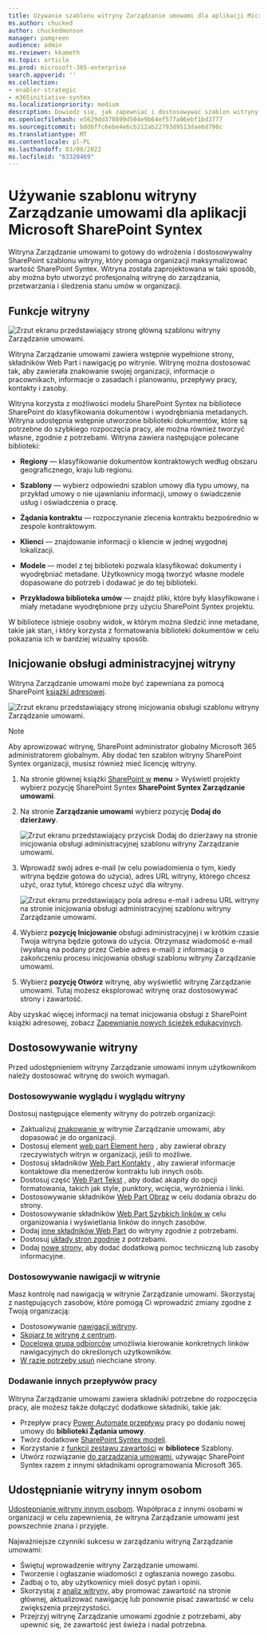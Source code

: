 ```yaml
---
title: Używanie szablonu witryny Zarządzanie umowami dla aplikacji Microsoft SharePoint Syntex
ms.author: chucked
author: chuckedmonson
manager: pamgreen
audience: admin
ms.reviewer: kkameth
ms.topic: article
ms.prod: microsoft-365-enterprise
search.appverid: ''
ms.collection:
- enabler-strategic
- m365initiative-syntex
ms.localizationpriority: medium
description: Dowiedz się, jak zapewniać i dostosowywać szablon witryny Zarządzanie umowami oraz jak go używać w aplikacji Microsoft SharePoint Syntex.
ms.openlocfilehash: e5629dd370899d504e9b64ef577a06ebf1bd3777
ms.sourcegitcommit: bdd6ffc6ebe4e6cb212ab22793d9513dae6d798c
ms.translationtype: MT
ms.contentlocale: pl-PL
ms.lasthandoff: 03/08/2022
ms.locfileid: "63320469"
---
```

# <a name="use-the-contracts-management-site-template-for-microsoft-sharepoint-syntex"></a>Używanie szablonu witryny Zarządzanie umowami dla aplikacji Microsoft SharePoint Syntex

Witryna Zarządzanie umowami to gotowy do wdrożenia i dostosowywalny SharePoint szablonu witryny, który pomaga organizacji maksymalizować wartość SharePoint Syntex. Witryna została zaprojektowana w taki sposób, aby można było utworzyć profesjonalną witrynę do zarządzania, przetwarzania i śledzenia stanu umów w organizacji.

## <a name="features-of-the-site"></a>Funkcje witryny

![Zrzut ekranu przedstawiający stronę główną szablonu witryny Zarządzanie umowami.](../media/content-understanding/contracts-management-site-home-page.png)

Witryna Zarządzanie umowami zawiera wstępnie wypełnione strony, składników Web Part i nawigację po witrynie. Witrynę można dostosować tak, aby zawierała znakowanie swojej organizacji, informacje o pracownikach, informacje o zasadach i planowaniu, przepływy pracy, kontakty i zasoby.

Witryna korzysta z możliwości modelu SharePoint Syntex na bibliotece SharePoint do klasyfikowania dokumentów i wyodrębniania metadanych. Witryna udostępnia wstępnie utworzone biblioteki dokumentów, które są potrzebne do szybkiego rozpoczęcia pracy, ale można również tworzyć własne, zgodnie z potrzebami. Witryna zawiera następujące polecane biblioteki:

- **Regiony** — klasyfikowanie dokumentów kontraktowych według obszaru geograficznego, kraju lub regionu.

- **Szablony** — wybierz odpowiedni szablon umowy dla typu umowy, na przykład umowy o nie ujawnianiu informacji, umowy o świadczenie usług i oświadczenia o pracę.

- **Żądania kontraktu** — rozpoczynanie zlecenia kontraktu bezpośrednio w zespole kontraktowym.

- **Klienci** — znajdowanie informacji o kliencie w jednej wygodnej lokalizacji.

- **Modele** — model z tej biblioteki pozwala klasyfikować dokumenty i wyodrębniać metadane. Użytkownicy mogą tworzyć własne modele dopasowane do potrzeb i dodawać je do tej biblioteki.

- **Przykładowa biblioteka umów** — znajdź pliki, które były klasyfikowane i miały metadane wyodrębnione przy użyciu SharePoint Syntex projektu. 

W bibliotece istnieje osobny widok, w którym można śledzić inne metadane, takie jak stan, i który korzysta z formatowania biblioteki dokumentów w celu pokazania ich w bardziej wizualny sposób.

## <a name="provision-the-site"></a>Inicjowanie obsługi administracyjnej witryny

Witryna Zarządzanie umowami może być zapewniana za pomocą SharePoint [książki adresowej](https://lookbook.microsoft.com/).

![Zrzut ekranu przedstawiający stronę inicjowania obsługi szablonu witryny Zarządzanie umowami.](../media/content-understanding/contracts-management-site-provisioning-page.png)

> [!NOTE]
> Aby aprowizować witrynę, SharePoint administrator globalny Microsoft 365 administratorem globalnym. Aby dodać ten szablon witryny SharePoint Syntex organizacji, musisz również mieć licencję witryny.

1. Na stronie głównej książki [SharePoint w](https://lookbook.microsoft.com/) **menu** >  Wyświetl projekty wybierz pozycję SharePoint Syntex **SharePoint Syntex Zarządzanie umowami**.

2. Na stronie **Zarządzanie umowami** wybierz pozycję **Dodaj do dzierżawy**.

    ![Zrzut ekranu przedstawiający przycisk Dodaj do dzierżawy na stronie inicjowania obsługi administracyjnej szablonu witryny Zarządzanie umowami.](../media/content-understanding/contracts-management-site-add-to-your-tenant.png)

3. Wprowadź swój adres e-mail (w celu powiadomienia o tym, kiedy witryna będzie gotowa do użycia), adres URL witryny, którego chcesz użyć, oraz tytuł, którego chcesz użyć dla witryny. 

    ![Zrzut ekranu przedstawiający pola adresu e-mail i adresu URL witryny na stronie inicjowania obsługi administracyjnej szablonu witryny Zarządzanie umowami.](../media/content-understanding/contracts-management-email-and-site-url.png)

4. Wybierz **pozycję Inicjowanie** obsługi administracyjnej i w krótkim czasie Twoja witryna będzie gotowa do użycia. Otrzymasz wiadomość e-mail (wysłaną na podany przez Ciebie adres e-mail) z informacją o zakończeniu procesu inicjowania obsługi szablonu witryny Zarządzanie umowami.

5. Wybierz **pozycję Otwórz** witrynę, aby wyświetlić witrynę Zarządzanie umowami. Tutaj możesz eksplorować witrynę oraz dostosowywać strony i zawartość. 

Aby uzyskać więcej informacji na temat inicjowania obsługi z SharePoint książki adresowej, zobacz [Zapewnianie nowych ścieżek edukacyjnych](/office365/customlearning/custom_provision).

## <a name="customize-the-site"></a>Dostosowywanie witryny

Przed udostępnieniem witryny Zarządzanie umowami innym użytkownikom należy dostosować witrynę do swoich wymagań. 

### <a name="customize-the-look-and-feel-of-your-site"></a>Dostosowywanie wyglądu i wyglądu witryny

Dostosuj następujące elementy witryny do potrzeb organizacji:

- Zaktualizuj [znakowanie w](https://support.microsoft.com/office/customize-your-sharepoint-site-320b43e5-b047-4fda-8381-f61e8ac7f59b) witrynie Zarządzanie umowami, aby dopasować je do organizacji.
- Dostosuj element [web part Element hero](https://support.microsoft.com/office/use-the-hero-web-part-d57f449b-19a0-4b0d-8ce3-be5866430645) , aby zawierał obrazy rzeczywistych witryn w organizacji, jeśli to możliwe.
- Dostosuj składników [Web Part Kontakty](https://support.microsoft.com/office/show-people-profiles-on-your-page-with-the-people-web-part-7e52c5f6-2d72-48fa-a9d3-d2750765fa05) , aby zawierał informacje kontaktowe dla menedżerów kontraktu lub innych osób.
- Dostosuj część [Web Part Tekst](https://support.microsoft.com/office/add-text-and-tables-to-your-page-with-the-text-web-part-729c0aa1-bc0d-41e3-9cde-c60533f2c801) , aby dodać akapity do opcji formatowania, takich jak style, punktory, wcięcia, wyróżnienia i linki.
- Dostosowywanie składników [Web Part Obraz](https://support.microsoft.com/office/use-the-image-web-part-a63b335b-ad0a-4954-a65d-33c6af68beb2) w celu dodania obrazu do strony.
- Dostosowywanie składników [Web Part Szybkich linków w](https://support.microsoft.com/office/use-the-quick-links-web-part-e1df7561-209d-4362-96d4-469f85ab2a82) celu organizowania i wyświetlania linków do innych zasobów.
- Dodaj [inne składników Web Part](https://support.microsoft.com/office/using-web-parts-on-sharepoint-pages-336e8e92-3e2d-4298-ae01-d404bbe751e0) do witryny zgodnie z potrzebami.
- Dostosuj [układy stron zgodnie](https://support.microsoft.com/office/add-sections-and-columns-on-a-sharepoint-modern-page-fc491eb4-f733-4825-8fe2-e1ed80bd0899) z potrzebami.
- Dodaj [nowe strony,](https://support.microsoft.com/office/create-and-use-modern-pages-on-a-sharepoint-site-b3d46deb-27a6-4b1e-87b8-df851e503dec) aby dodać dodatkową pomoc techniczną lub zasoby informacyjne.

### <a name="customize-the-site-navigation"></a>Dostosowywanie nawigacji w witrynie

Masz kontrolę nad nawigacją w witrynie Zarządzanie umowami. Skorzystaj z następujących zasobów, które pomogą Ci wprowadzić zmiany zgodne z Twoją organizacją:

- Dostosowywanie [nawigacji witryny](https://support.microsoft.com/office/customize-the-navigation-on-your-sharepoint-site-3cd61ae7-a9ed-4e1e-bf6d-4655f0bf25ca).
- [Skojarz tę witrynę z centrum](https://support.microsoft.com/office/associate-a-sharepoint-site-with-a-hub-site-ae0009fd-af04-4d3d-917d-88edb43efc05).
- [Docelowa grupa odbiorców](https://support.microsoft.com/office/target-navigation-news-and-files-to-specific-audiences-33d84cb6-14ed-4e53-a426-74c38ea32293) umożliwia kierowanie konkretnych linków nawigacyjnych do określonych użytkowników. 
- [W razie potrzeby usuń](https://support.microsoft.com/office/delete-a-page-from-a-sharepoint-site-1d4197b8-31b6-460d-906b-3fb492a51db1) niechciane strony.


### <a name="add-other-workflows"></a>Dodawanie innych przepływów pracy

Witryna Zarządzanie umowami zawiera składniki potrzebne do rozpoczęcia pracy, ale możesz także dołączyć dodatkowe składniki, takie jak:

- Przepływ pracy [Power Automate przepływu](/power-automate/getting-started) pracy po dodaniu nowej umowy do **biblioteki Żądania umowy**.
- Twórz dodatkowe [SharePoint Syntex modeli](/microsoft-365/contentunderstanding/#models).
- Korzystanie z [funkcji zestawu zawartości](content-assembly.md) w **bibliotece** Szablony.
- Utwórz rozwiązanie [do zarządzania umowami](solution-manage-contracts-in-microsoft-365.md), używając SharePoint Syntex razem z innymi składnikami oprogramowania Microsoft 365.

## <a name="share-the-site-with-others"></a>Udostępnianie witryny innym osobom

[Udostępnianie witryny innym osobom](https://support.microsoft.com/office/share-a-site-958771a8-d041-4eb8-b51c-afea2eae3658). Współpraca z innymi osobami w organizacji w celu zapewnienia, że witryna Zarządzanie umowami jest powszechnie znana i przyjęte.

Najważniejsze czynniki sukcesu w zarządzaniu witryną Zarządzanie umowami:

- Świętuj wprowadzenie witryny Zarządzanie umowami.
- Tworzenie i ogłaszanie wiadomości z ogłaszania nowego zasobu.
- Zadbaj o to, aby użytkownicy mieli dosyć pytań i opinii.
- Skorzystaj z [analiz witryny,](https://support.microsoft.com/office/view-usage-data-for-your-sharepoint-site-2fa8ddc2-c4b3-4268-8d26-a772dc55779e) aby promować zawartość na stronie głównej, aktualizować nawigację lub ponownie pisać zawartość w celu zwiększenia przejrzystości.
- Przejrzyj witrynę Zarządzanie umowami zgodnie z potrzebami, aby upewnić się, że zawartość jest świeża i nadal potrzebna.


